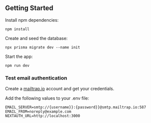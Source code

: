 ## Getting Started

Install npm dependencies:

```
npm install
```

Create and seed the database:

```
npx prisma migrate dev --name init
```

Start the app:

```
npm run dev
```


### Test email authentication 

Create a [mailtrap.io](https://mailtrap.io/) account and get your credentials.

Add the following values to your .env file:
```
EMAIL_SERVER=smtp://{username}}:{password}}@smtp.mailtrap.io:587
EMAIL_FROM=noreply@example.com
NEXTAUTH_URL=http://localhost:3000
```
